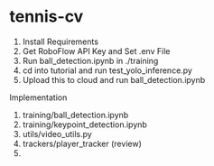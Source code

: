 # tennis-cv

1. Install Requirements
2. Get RoboFlow API Key and Set .env File
3. Run ball_detection.ipynb in ./training
3. cd into tutorial and run test_yolo_inference.py 
4. Upload this to cloud and run ball_detection.ipynb

Implementation
1. training/ball_detection.ipynb
2. training/keypoint_detection.ipynb
3. utils/video_utils.py
4. trackers/player_tracker (review)
5. 